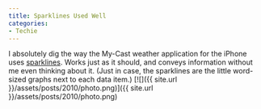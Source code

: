 ```yaml
---
title: Sparklines Used Well
categories:
- Techie
---
```


I absolutely dig the way the My-Cast weather application for the iPhone uses [sparklines](http://en.wikipedia.org/wiki/Sparkline). Works just as it should, and conveys information without me even thinking about it. (Just in case, the sparklines are the little word-sized graphs next to each data item.)
[![]({{ site.url }}/assets/posts/2010/photo.png)]({{ site.url }}/assets/posts/2010/photo.png)
